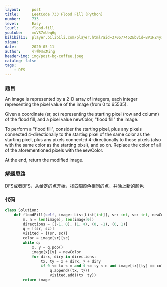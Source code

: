 ```yaml
---
layout:     post
title:      LeetCode 733 Flood Fill (Python)
number:     733
level:      Easy
lcurl:      flood-fill
youtube:    muVS7mUeq6g
bilibili1:  player.bilibili.com/player.html?aid=370677462&bvid=BV1HZ4y1p7vH&cid=189782190&page=1
xigua:      
date:       2020-05-11
author:     小明MaxMing
header-img: img/post-bg-coffee.jpeg
catalog: false
tags:
    - DFS
---
```


### 题目

An image is represented by a 2-D array of integers, each integer representing the pixel value of the image (from 0 to 65535).

Given a coordinate (sr, sc) representing the starting pixel (row and column) of the flood fill, and a pixel value newColor, "flood fill" the image.

To perform a "flood fill", consider the starting pixel, plus any pixels connected 4-directionally to the starting pixel of the same color as the starting pixel, plus any pixels connected 4-directionally to those pixels (also with the same color as the starting pixel), and so on. Replace the color of all of the aforementioned pixels with the newColor.

At the end, return the modified image.

### 解题思路

DFS或者BFS，从给定的点开始，找四周颜色相同的点，并涂上新的颜色

### 代码
```python
class Solution:
    def floodFill(self, image: List[List[int]], sr: int, sc: int, newColor: int) -> List[List[int]]:
        m, n = len(image), len(image[0])
        directions = [(-1, 0), (1, 0), (0, -1), (0, 1)]
        q = [(sr, sc)]
        visited = {(sr, sc)}
        color = image[sr][sc]
        while q:
            x, y = q.pop()
            image[x][y] = newColor
            for dirx, diry in directions:
                tx, ty = x + dirx, y + diry
                if 0 <= tx < m and 0 <= ty < n and image[tx][ty] == color and (tx, ty) not in visited:
                    q.append((tx, ty))
                    visited.add((tx, ty))
        return image
```
